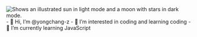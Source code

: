 <picture>
  <source media="(prefers-color-scheme: dark)" srcset="https://unsplash.com/photos/field-under-cloudy-sky-at-daytime-XvniRqem_jQ.jpg">
  <source media="(prefers-color-scheme: light)" srcset="https://user-images.githubusercontent.com/25423296/163456779-a8556205-d0a5-45e2-ac17-42d089e3c3f8.png">
  <img alt="Shows an illustrated sun in light mode and a moon with stars in dark mode." src="https://user-images.githubusercontent.com/25423296/163456779-a8556205-d0a5-45e2-ac17-42d089e3c3f8.png">
</picture>
- 👋 Hi, I’m @yongchang-z
- 👀 I’m interested in coding and learning coding
- 🌱 I’m currently learning JavaScript


<!---
yongchang-z/yongchang-z is a ✨ special ✨ repository because its `README.md` (this file) appears on your GitHub profile.
You can click the Preview link to take a look at your changes.
--->
